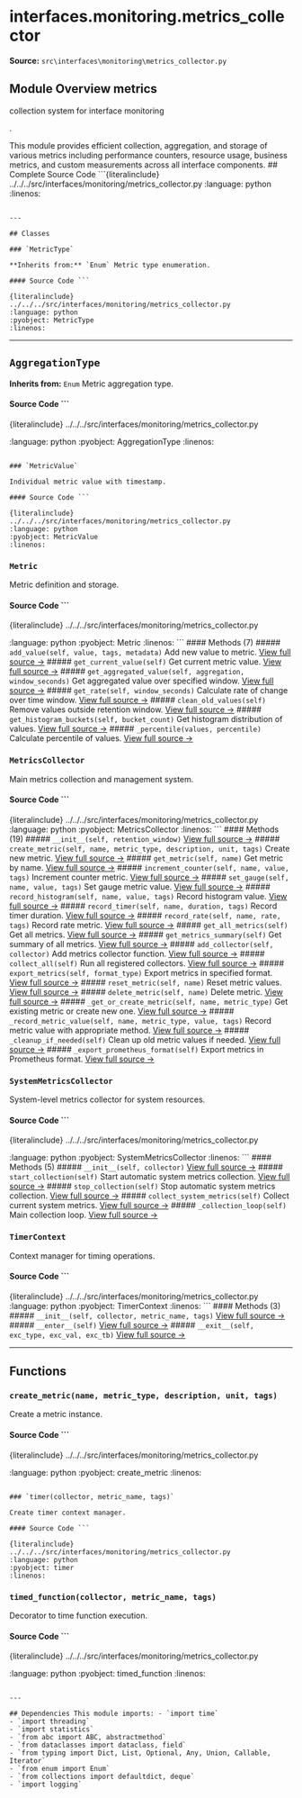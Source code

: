 # interfaces.monitoring.metrics_collector

**Source:** `src\interfaces\monitoring\metrics_collector.py`

## Module Overview metrics

collection system for interface monitoring

.


This module provides efficient collection, aggregation, and storage
of various metrics including performance counters, resource usage,
business metrics, and custom measurements across all interface
components. ## Complete Source Code ```{literalinclude} ../../../src/interfaces/monitoring/metrics_collector.py
:language: python
:linenos:
```

---

## Classes

### `MetricType`

**Inherits from:** `Enum` Metric type enumeration.

#### Source Code ```

{literalinclude} ../../../src/interfaces/monitoring/metrics_collector.py
:language: python
:pyobject: MetricType
:linenos:
```

---

## `AggregationType`

**Inherits from:** `Enum` Metric aggregation type.

#### Source Code ```

{literalinclude} ../../../src/interfaces/monitoring/metrics_collector.py

:language: python
:pyobject: AggregationType
:linenos:
```

### `MetricValue`

Individual metric value with timestamp.

#### Source Code ```

{literalinclude} ../../../src/interfaces/monitoring/metrics_collector.py
:language: python
:pyobject: MetricValue
:linenos:
```

### `Metric`

Metric definition and storage.

#### Source Code ```

{literalinclude} ../../../src/interfaces/monitoring/metrics_collector.py

:language: python
:pyobject: Metric
:linenos:
``` #### Methods (7) ##### `add_value(self, value, tags, metadata)` Add new value to metric. [View full source →](#method-metric-add_value) ##### `get_current_value(self)` Get current metric value. [View full source →](#method-metric-get_current_value) ##### `get_aggregated_value(self, aggregation, window_seconds)` Get aggregated value over specified window. [View full source →](#method-metric-get_aggregated_value) ##### `get_rate(self, window_seconds)` Calculate rate of change over time window. [View full source →](#method-metric-get_rate) ##### `clean_old_values(self)` Remove values outside retention window. [View full source →](#method-metric-clean_old_values) ##### `get_histogram_buckets(self, bucket_count)` Get histogram distribution of values. [View full source →](#method-metric-get_histogram_buckets) ##### `_percentile(values, percentile)` Calculate percentile of values. [View full source →](#method-metric-_percentile)

### `MetricsCollector`

Main metrics collection and management system.

#### Source Code ```

{literalinclude} ../../../src/interfaces/monitoring/metrics_collector.py
:language: python
:pyobject: MetricsCollector
:linenos:
``` #### Methods (19) ##### `__init__(self, retention_window)` [View full source →](#method-metricscollector-__init__) ##### `create_metric(self, name, metric_type, description, unit, tags)` Create new metric. [View full source →](#method-metricscollector-create_metric) ##### `get_metric(self, name)` Get metric by name. [View full source →](#method-metricscollector-get_metric) ##### `increment_counter(self, name, value, tags)` Increment counter metric. [View full source →](#method-metricscollector-increment_counter) ##### `set_gauge(self, name, value, tags)` Set gauge metric value. [View full source →](#method-metricscollector-set_gauge) ##### `record_histogram(self, name, value, tags)` Record histogram value. [View full source →](#method-metricscollector-record_histogram) ##### `record_timer(self, name, duration, tags)` Record timer duration. [View full source →](#method-metricscollector-record_timer) ##### `record_rate(self, name, rate, tags)` Record rate metric. [View full source →](#method-metricscollector-record_rate) ##### `get_all_metrics(self)` Get all metrics. [View full source →](#method-metricscollector-get_all_metrics) ##### `get_metrics_summary(self)` Get summary of all metrics. [View full source →](#method-metricscollector-get_metrics_summary) ##### `add_collector(self, collector)` Add metrics collector function. [View full source →](#method-metricscollector-add_collector) ##### `collect_all(self)` Run all registered collectors. [View full source →](#method-metricscollector-collect_all) ##### `export_metrics(self, format_type)` Export metrics in specified format. [View full source →](#method-metricscollector-export_metrics) ##### `reset_metric(self, name)` Reset metric values. [View full source →](#method-metricscollector-reset_metric) ##### `delete_metric(self, name)` Delete metric. [View full source →](#method-metricscollector-delete_metric) ##### `_get_or_create_metric(self, name, metric_type)` Get existing metric or create new one. [View full source →](#method-metricscollector-_get_or_create_metric) ##### `_record_metric_value(self, name, metric_type, value, tags)` Record metric value with appropriate method. [View full source →](#method-metricscollector-_record_metric_value) ##### `_cleanup_if_needed(self)` Clean up old metric values if needed. [View full source →](#method-metricscollector-_cleanup_if_needed) ##### `_export_prometheus_format(self)` Export metrics in Prometheus format. [View full source →](#method-metricscollector-_export_prometheus_format)

### `SystemMetricsCollector`

System-level metrics collector for system resources.

#### Source Code ```

{literalinclude} ../../../src/interfaces/monitoring/metrics_collector.py

:language: python
:pyobject: SystemMetricsCollector
:linenos:
``` #### Methods (5) ##### `__init__(self, collector)` [View full source →](#method-systemmetricscollector-__init__) ##### `start_collection(self)` Start automatic system metrics collection. [View full source →](#method-systemmetricscollector-start_collection) ##### `stop_collection(self)` Stop automatic system metrics collection. [View full source →](#method-systemmetricscollector-stop_collection) ##### `collect_system_metrics(self)` Collect current system metrics. [View full source →](#method-systemmetricscollector-collect_system_metrics) ##### `_collection_loop(self)` Main collection loop. [View full source →](#method-systemmetricscollector-_collection_loop)

### `TimerContext`

Context manager for timing operations.

#### Source Code ```

{literalinclude} ../../../src/interfaces/monitoring/metrics_collector.py
:language: python
:pyobject: TimerContext
:linenos:
``` #### Methods (3) ##### `__init__(self, collector, metric_name, tags)` [View full source →](#method-timercontext-__init__) ##### `__enter__(self)` [View full source →](#method-timercontext-__enter__) ##### `__exit__(self, exc_type, exc_val, exc_tb)` [View full source →](#method-timercontext-__exit__)

---

## Functions

### `create_metric(name, metric_type, description, unit, tags)`

Create a metric instance.

#### Source Code ```

{literalinclude} ../../../src/interfaces/monitoring/metrics_collector.py

:language: python
:pyobject: create_metric
:linenos:
```

### `timer(collector, metric_name, tags)`

Create timer context manager.

#### Source Code ```

{literalinclude} ../../../src/interfaces/monitoring/metrics_collector.py
:language: python
:pyobject: timer
:linenos:
```

### `timed_function(collector, metric_name, tags)`

Decorator to time function execution.

#### Source Code ```

{literalinclude} ../../../src/interfaces/monitoring/metrics_collector.py

:language: python
:pyobject: timed_function
:linenos:
```

---

## Dependencies This module imports: - `import time`
- `import threading`
- `import statistics`
- `from abc import ABC, abstractmethod`
- `from dataclasses import dataclass, field`
- `from typing import Dict, List, Optional, Any, Union, Callable, Iterator`
- `from enum import Enum`
- `from collections import defaultdict, deque`
- `import logging`
